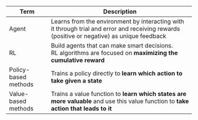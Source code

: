 | Term | Description |
| - | - |
| Agent | Learns from the environment by interacting with it through trial and error and receiving rewards (positive or negative) as unique feedback | 
| RL |  Build agents that can make smart decisions. <br>RL algorithms are focused on <b>maximizing the cumulative reward</b> | 
| Policy-based methods | Trains a policy directly to <b>learn which action to take given a state</b> 
| Value-based methods | Trains a value function to <b>learn which states are more valuable</b> and use this value function to <b>take action that leads to it</b>
